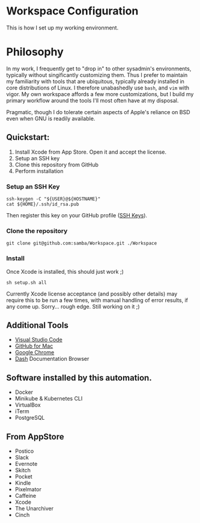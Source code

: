 # Workspace Configuration

This is how I set up my working environment.

# Philosophy

In my work, I frequently get to "drop in" to other sysadmin's environments, 
typically without singificantly customizing them. Thus I prefer to maintain my
familiarity with tools that are ubiquitous, typically already installed in core
distributions of Linux. I therefore unabashedly use `bash`, and `vim` with vigor. 
My own workspace affords a few more customizations, but I build my primary 
workflow around the tools I'll most often have at my disposal.

Pragmatic, though I do tolerate certain aspects of Apple's reliance on BSD even
when GNU is readily available. 

## Quickstart:

1. Install Xcode from App Store. Open it and accept the license.
2. Setup an SSH key
3. Clone this repository from GitHub
4. Perform installation

### Setup an SSH Key

```shell
ssh-keygen -C "${USER}@${HOSTNAME}"
cat ${HOME}/.ssh/id_rsa.pub
```

Then register this key on your GitHub profile ([SSH Keys][10]).

### Clone the repository

```shell
git clone git@github.com:samba/Workspace.git ./Workspace
```

### Install

Once Xcode is installed, this should just work ;)

```shell
sh setup.sh all
```

Currently Xcode license acceptance (and possibly other details) may require this to be run a few times, with manual handling of error results, if any come up. Sorry... rough edge. Still working on it ;)


## Additional Tools

- [Visual Studio Code][1]
- [GitHub for Mac][2]
- [Google Chrome][3]
- [Dash][4] Documentation Browser


## Software installed by this automation.

- Docker
- Minikube & Kubernetes CLI
- VirtualBox
- iTerm 
- PostgreSQL


## From AppStore

- Postico
- Slack
- Evernote
- Skitch
- Pocket
- Kindle
- Pixelmator
- Caffeine
- Xcode
- The Unarchiver
- Cinch

[1]: https://code.visualstudio.com/download
[2]: https://desktop.github.com/
[3]: https://www.google.com/chrome/browser/desktop/
[4]: https://kapeli.com/dash
[10]: https://github.com/settings/keys